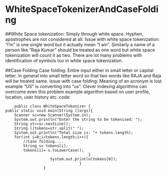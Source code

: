 # WhiteSpaceTokenizerAndCaseFolding
##White Space tokenization:
Simply through white   space. Hyphen, apostrophes are not considered at all.
Issue with white space tokenization: “I’m” is one single word but it actually mean “I am”. Similarly a name of a person like “Raja Kumar” should be treated as one word but white space tokenization will count it as two. There are lot many problems with identification of symbols too in white space tokenization. 

##Case Folding
Case folding: Entire input either in small letter or capital letter. In general into small letter word so that two words like RAJA and Raja will be treated same.
Issue with case folding: Meaning of an acronym is lost example “US” is converting into “us”. Clever indexing algorithms can overcome even this problem example algorithm based on user profile, location, user history etc.
 code:
 
        public class WhiteSpaceTokenizer {
	public static void main(String []args){
		Scanner sc=new Scanner(System.in);
		System.out.println("Enter the string to be tokenised: ");
		String str=sc.nextLine();
		String []tokens=str.split(" ");
		System.out.println("Total size is: "+ tokens.length);
		for(int i=0;i<tokens.length;i++){
			//Case folding....
			String s= tokens[i];
			tokens[i]= s.toLowerCase();
		                                 }
                        System.out.println(tokens[0]);
	                                 }
					 }
